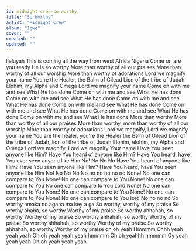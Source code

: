 ```yaml
---
id: midnight-crew-so-worthy
title: "So Worthy"
artist: "Midnight Crew"
album: "Igwe"
cover: ""
created: ""
updated: ""
---
```


lleluyah
This is coming all the way from west Africa
Nigeria
Come on are you ready
He is so worthy
More than worthy of all our praises
More than worthy of all our worship
More than worthy of adorations
Lord we magnify your name
You're the Healer, the Balm of Gilead
Lion of the tribe of Judah
Elohim, my Alpha and Omega
Lord we magnify your name
Come on with me and see
What He has done
Come on with me and see
What He has done
Come on with me and see
What He has done
Come on with me and see
What He has done
Come on with me and see
What He has done
Come on with me and see
What He has done
Come on with me and see
What He has done
Come on with me and see
What He has done
More than worthy
More than worthy of all our praises
More than worthy, more than worthy of all our worship
More than worthy of adorations
Lord we magnify, Lord we magnify your name
You are the healer, you're the Healer the Balm of Gilead
Lion of the tribe of Judah, lion of the tribe of Judah
Elohim, elohim, my Alpha and Omega
Lord we magnify, Lord we magnify Your name
Have You seen anyone like Him?
Have You heard of anyone like Him?
Have You heard, have You ever seen anyone like Him
No! No No No
Have You heard of anyone like Him?
Have You seen anyone like Him?
Have You heard, have You seen anyone like Him
No! No No No
No no no no no no
None! No one can compare to You
None! No one can compare to You
None! No one can compare to You
No one can compare to You Lord
None! No one can compare to You
None! No one can compare to You
None! No one can compare to You
None! No one can compare to You lord
No no no no
So worthy amaka no agana ma key a ga
So worthy, worthy of my praise
So worthy ahaha, so worthy
Worthy of my praise
So worthy ahhahah, so worthy
Worthy of my praise
So worthy ahhahah, so worthy
Worthy of my praise
So worthy ahhahah, so worthy
Worthy of my praise
So worthy ahhahah, so worthy
Worthy of my praise oh oh yeah
Hmmmm
Ohhh yeah yeah yeah
Oh oh yeah yeah yeah hmmmm
Oh oh yeahhh hmmmm
Oy yeah yeah yeah
Oh oh yeah yeah yeah